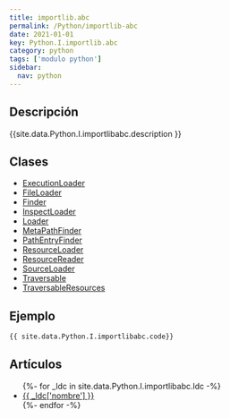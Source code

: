 ```yaml
---
title: importlib.abc
permalink: /Python/importlib-abc
date: 2021-01-01
key: Python.I.importlib.abc
category: python
tags: ['modulo python']
sidebar: 
  nav: python
---
```


## Descripción
{{site.data.Python.I.importlibabc.description }}

## Clases
* [ExecutionLoader](/Python/importlib-abc/ExecutionLoader/)
* [FileLoader](/Python/importlib-abc/FileLoader/)
* [Finder](/Python/importlib-abc/Finder/)
* [InspectLoader](/Python/importlib-abc/InspectLoader/)
* [Loader](/Python/importlib-abc/Loader/)
* [MetaPathFinder](/Python/importlib-abc/MetaPathFinder/)
* [PathEntryFinder](/Python/importlib-abc/PathEntryFinder/)
* [ResourceLoader](/Python/importlib-abc/ResourceLoader/)
* [ResourceReader](/Python/importlib-abc/ResourceReader/)
* [SourceLoader](/Python/importlib-abc/SourceLoader/)
* [Traversable](/Python/importlib-abc/Traversable/)
* [TraversableResources](/Python/importlib-abc/TraversableResources/)

## Ejemplo
~~~python
{{ site.data.Python.I.importlibabc.code}}
~~~

## Artículos
<ul>
{%- for _ldc in site.data.Python.I.importlibabc.ldc -%}
   <li>
       <a href="{{_ldc['url'] }}">{{ _ldc['nombre'] }}</a>
   </li>
{%- endfor -%}
</ul>
